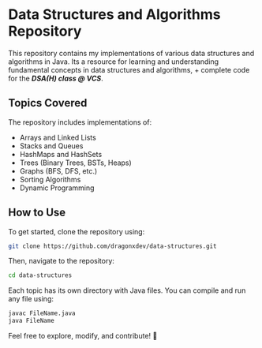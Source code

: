# Data Structures and Algorithms Repository

This repository contains my implementations of various data structures and algorithms in Java. Its a resource for learning and understanding fundamental concepts in data structures and algorithms, + complete code for the ***DSA(H) class @ VCS***.

## Topics Covered

The repository includes implementations of:

- Arrays and Linked Lists  
- Stacks and Queues  
- HashMaps and HashSets  
- Trees (Binary Trees, BSTs, Heaps)  
- Graphs (BFS, DFS, etc.)  
- Sorting Algorithms  
- Dynamic Programming

## How to Use

To get started, clone the repository using:

```bash
git clone https://github.com/dragonxdev/data-structures.git
```

Then, navigate to the repository:

```bash
cd data-structures
```

Each topic has its own directory with Java files. You can compile and run any file using:

```bash
javac FileName.java
java FileName
```

Feel free to explore, modify, and contribute! 🚀
